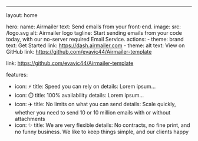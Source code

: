 ---
layout: home

hero:
  name: Airmailer
  text: Send emails from your front-end.
  image:
    src: /logo.svg
    alt: Airmailer logo
  tagline: Start sending emails from your code today, with our no-server required Email Service.
  actions:
    - theme: brand
      text: Get Started
      link: https://dash.airmailer.com
    - theme: alt
      text: View on GitHub
      link: https://github.com/evavic44/Airmailer-template

link: https://github.com/evavic44/Airmailer-template


features:
  - icon: ⚡️
    title: Speed you can rely on
    details: Lorem ipsum...
  - icon: ⏱️
    title: 100% availability
    details: Lorem ipsum...
  - icon: ✈️
    title: No limits on what you can send
    details: Scale quickly, whether you need to send 10 or 10 million emails with or without attachments
  - icon: ✨
    title: We are very flexible
    details: No contracts, no fine print, and no funny business. We like to keep things simple, and our clients happy
